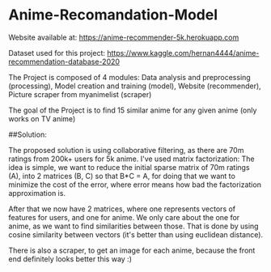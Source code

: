 # Anime-Recomandation-Model

Website available at: https://anime-recommender-5k.herokuapp.com

Dataset used for this project: https://www.kaggle.com/hernan4444/anime-recommendation-database-2020

The Project is composed of 4 modules: Data analysis and preprocessing (processing), Model creation and training (model),
Website (recommender), Picture scraper from myanimelist (scraper)

The goal of the Project is to find 15 similar anime for any given anime (only works on TV anime)

##Solution:

The proposed solution is using collaborative filtering, as there are 70m ratings from 200k+ users for 5k anime.
I've used matrix factorization: The idea is simple, we want to reduce the initial sparse matrix of 70m ratings (A), into
2 matrices (B, C) so that B*C = A, for doing that we want to minimize the cost of the error, where error means
how bad the factorization approximation is.

After that we now have 2 matrices, where one represents vectors of features for users, and one for anime. We only
care about the one for anime, as we want to find similarities between those. That is done by using cosine
similarity between vectors (it's better than using euclidean distance).

There is also a scraper, to get an image for each anime, because the front end definitely looks better this way :)    

